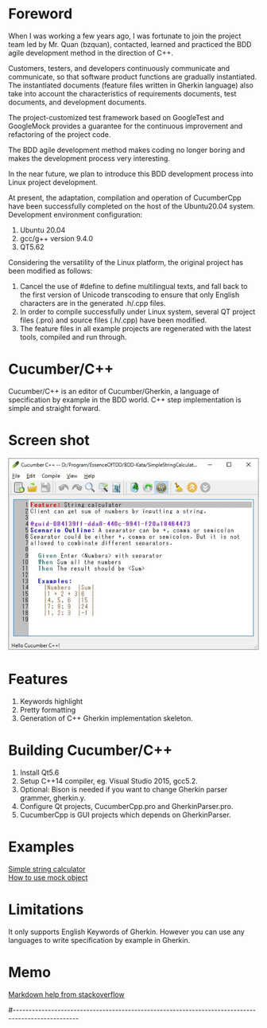 # Foreword

When I was working a few years ago, I was fortunate to join the project team led by Mr. Quan (bzquan), contacted, learned and practiced the BDD agile development method in the direction of C++.

Customers, testers, and developers continuously communicate and communicate, so that software product functions are gradually instantiated. The instantiated documents (feature files written in Gherkin language) also take into account the characteristics of requirements documents, test documents, and development documents.

The project-customized test framework based on GoogleTest and GoogleMock provides a guarantee for the continuous improvement and refactoring of the project code.

The BDD agile development method makes coding no longer boring and makes the development process very interesting.

In the near future, we plan to introduce this BDD development process into Linux project development.

At present, the adaptation, compilation and operation of CucumberCpp have been successfully completed on the host of the Ubuntu20.04 system.
Development environment configuration:
1. Ubuntu 20.04
2. gcc/g++ version 9.4.0
3. QT5.62

Considering the versatility of the Linux platform, the original project has been modified as follows:
1. Cancel the use of #define to define multilingual texts, and fall back to the first version of Unicode transcoding to ensure that only English characters are in the generated .h/.cpp files.
2. In order to compile successfully under Linux system, several QT project files (.pro) and source files (.h/.cpp) have been modified.
3. The feature files in all example projects are regenerated with the latest tools, compiled and run through.

# Cucumber/C++
Cucumber/C++ is an editor of Cucumber/Gherkin, a language of specification by example in the BDD world.
C++ step implementation is simple and straight forward.

# Screen shot
![sceen shot](https://github.com/bzquan/CucumberCpp/blob/master/CucumberC%2B%2B.jpg)

# Features
1. Keywords highlight
2. Pretty formatting
3. Generation of C++ Gherkin implementation skeleton.

# Building Cucumber/C++
1. Install Qt5.6
2. Setup C++14 compiler, eg. Visual Studio 2015, gcc5.2.
3. Optional: Bison is needed if you want to change Gherkin parser grammer, gherkin.y.
3. Configure Qt projects, CucumberCpp.pro and GherkinParser.pro.
4. CucumberCpp is GUI projects which depends on GherkinParser.

# Examples
[Simple string calculator](https://github.com/bzquan/CucumberCpp/blob/master/Example/SimpleStringCalculator.md)  
[How to use mock object](https://github.com/bzquan/CucumberCpp/blob/master/Example/SimpleStringCalculatorMock.md)
 
# Limitations
It only supports English Keywords of Gherkin. However you can use any languages to write specification by example in Gherkin.


# Memo
[Markdown help from stackoverflow](http://stackoverflow.com/editing-help)

#--------------------------------------------------------------------------------------------------
